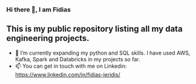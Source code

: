 ### Hi there 👋, I am Fidias

## This is my public repository listing all my data engineering projects.
- 🌱 I’m currently expanding my python and SQL skills. I have used AWS, Kafka, Spark and Databricks in my projects so far.
- 📫 You can get in touch with me on Linkedin: https://www.linkedin.com/in/fidias-ieridis/


<!--
**fidias-i/fidias-i** is a ✨ _special_ ✨ repository because its `README.md` (this file) appears on your GitHub profile.

Here are some ideas to get you started:

- 🔭 I’m currently working on ...
🌱 I’m currently learning ...
- 👯 I’m looking to collaborate on ...
- 🤔 I’m looking for help with ...
- 💬 Ask me about ...
- 📫 How to reach me: ...
- 😄 Pronouns: ...
- ⚡ Fun fact: ...
-->
